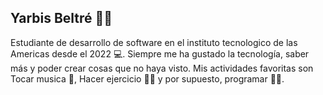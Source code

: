 ## Yarbis Beltré 🥥🌴

Estudiante de desarrollo de software en el instituto tecnologico de las Americas desde el 2022 💻. Siempre me ha gustado la tecnología, saber más y poder crear cosas que no haya visto. Mis actividades favoritas son Tocar musica 🎵, Hacer ejercicio 🏋️‍♀️ y por supuesto, programar 👨‍💻.

<!--
**Yarbisbeme/Yarbisbeme** is a ✨ _special_ ✨ repository because its `README.md` (this file) appears on your GitHub profile.

Here are some ideas to get you started:

- 🔭 I’m currently working on ...
- 🌱 I’m currently learning ...
- 👯 I’m looking to collaborate on ...
- 🤔 I’m looking for help with ...
- 💬 Ask me about ...
- 📫 How to reach me: ...
- 😄 Pronouns: ...
- ⚡ Fun fact: ...
-->
